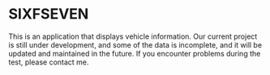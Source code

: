 # SIXFSEVEN
This is an application that displays vehicle information. Our current project is still under development, and some of the data is incomplete, and it will be updated and maintained in the future. If you encounter problems during the test, please contact me.
